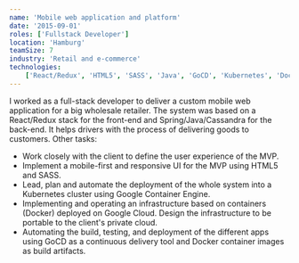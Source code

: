 ```yaml
---
name: 'Mobile web application and platform'
date: '2015-09-01'
roles: ['Fullstack Developer']
location: 'Hamburg'
teamSize: 7
industry: 'Retail and e-commerce'
technologies:
    ['React/Redux', 'HTML5', 'SASS', 'Java', 'GoCD', 'Kubernetes', 'Docker', 'Google Cloud']
---
```


I worked as a full-stack developer to deliver a custom mobile web application for a big wholesale retailer. The system was based on a React/Redux stack for the front-end and Spring/Java/Cassandra for the back-end. It helps drivers with the process of delivering goods to customers. Other tasks:

-   Work closely with the client to define the user experience of the MVP.
-   Implement a mobile-first and responsive UI for the MVP using HTML5 and SASS.
-   Lead, plan and automate the deployment of the whole system into a Kubernetes cluster using Google Container Engine.
-   Implementing and operating an infrastructure based on containers (Docker) deployed on Google Cloud. Design the infrastructure to be portable to the client's private cloud.
-   Automating the build, testing, and deployment of the different apps using GoCD as a continuous delivery tool and Docker container images as build artifacts.
